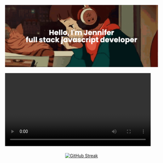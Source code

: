 

<div style="display: flex; justify-content: center; margin-bottom: 20px;">
  <img src="img/banner.png" alt="Lofi Girl" width="800">
</div>


<video autoplay loop width="480">
  <source src="img/jennifer.mp4" type="video/mp4">
  Your browser does not support the video tag.
</video>

<p align="center" style="margin-top: 20px;">
  <a href="https://git.io/streak-stats">
    <img src="https://streak-stats.demolab.com?user=jennisung&theme=submarine-flowers" alt="GitHub Streak">
  </a>
</p>



